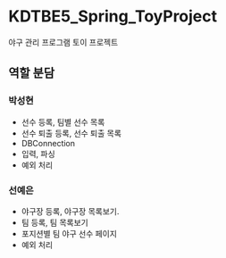 # KDTBE5_Spring_ToyProject
야구 관리 프로그램 토이 프로젝트

## 역할 분담
### 박성현
- 선수 등록, 팀별 선수 목록
- 선수 퇴출 등록, 선수 퇴출 목록
- DBConnection
- 입력, 파싱
- 예외 처리

### 선예은
- 야구장 등록, 야구장 목록보기.
- 팀 등록, 팀 목록보기
- 포지션별 팀 야구 선수 페이지
- 예외 처리
